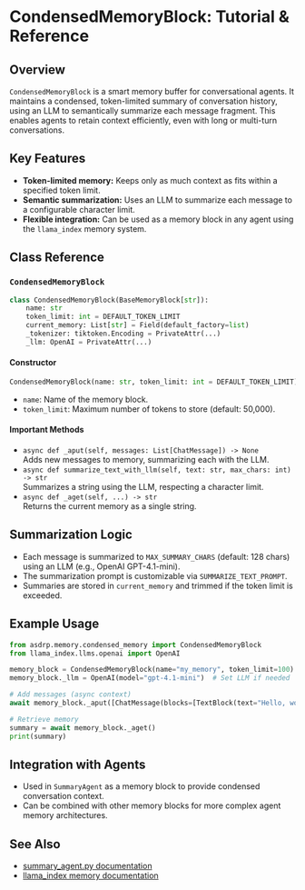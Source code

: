 # CondensedMemoryBlock: Tutorial & Reference

## Overview

`CondensedMemoryBlock` is a smart memory buffer for conversational agents. It maintains a condensed, token-limited summary of conversation history, using an LLM to semantically summarize each message fragment. This enables agents to retain context efficiently, even with long or multi-turn conversations.

## Key Features
- **Token-limited memory:** Keeps only as much context as fits within a specified token limit.
- **Semantic summarization:** Uses an LLM to summarize each message to a configurable character limit.
- **Flexible integration:** Can be used as a memory block in any agent using the `llama_index` memory system.

## Class Reference

### `CondensedMemoryBlock`
```python
class CondensedMemoryBlock(BaseMemoryBlock[str]):
    name: str
    token_limit: int = DEFAULT_TOKEN_LIMIT
    current_memory: List[str] = Field(default_factory=list)
    _tokenizer: tiktoken.Encoding = PrivateAttr(...)
    _llm: OpenAI = PrivateAttr(...)
```

#### Constructor
```python
CondensedMemoryBlock(name: str, token_limit: int = DEFAULT_TOKEN_LIMIT)
```
- `name`: Name of the memory block.
- `token_limit`: Maximum number of tokens to store (default: 50,000).

#### Important Methods
- `async def _aput(self, messages: List[ChatMessage]) -> None`  
  Adds new messages to memory, summarizing each with the LLM.
- `async def summarize_text_with_llm(self, text: str, max_chars: int) -> str`  
  Summarizes a string using the LLM, respecting a character limit.
- `async def _aget(self, ...) -> str`  
  Returns the current memory as a single string.

## Summarization Logic
- Each message is summarized to `MAX_SUMMARY_CHARS` (default: 128 chars) using an LLM (e.g., OpenAI GPT-4.1-mini).
- The summarization prompt is customizable via `SUMMARIZE_TEXT_PROMPT`.
- Summaries are stored in `current_memory` and trimmed if the token limit is exceeded.

## Example Usage
```python
from asdrp.memory.condensed_memory import CondensedMemoryBlock
from llama_index.llms.openai import OpenAI

memory_block = CondensedMemoryBlock(name="my_memory", token_limit=100)
memory_block._llm = OpenAI(model="gpt-4.1-mini")  # Set LLM if needed

# Add messages (async context)
await memory_block._aput([ChatMessage(blocks=[TextBlock(text="Hello, world!")], additional_kwargs={})])

# Retrieve memory
summary = await memory_block._aget()
print(summary)
```

## Integration with Agents
- Used in `SummaryAgent` as a memory block to provide condensed conversation context.
- Can be combined with other memory blocks for more complex agent memory architectures.

## See Also
- [summary_agent.py documentation](./summary_agent.md)
- [llama_index memory documentation](https://docs.llamaindex.ai/en/stable/module_guides/memory/) 